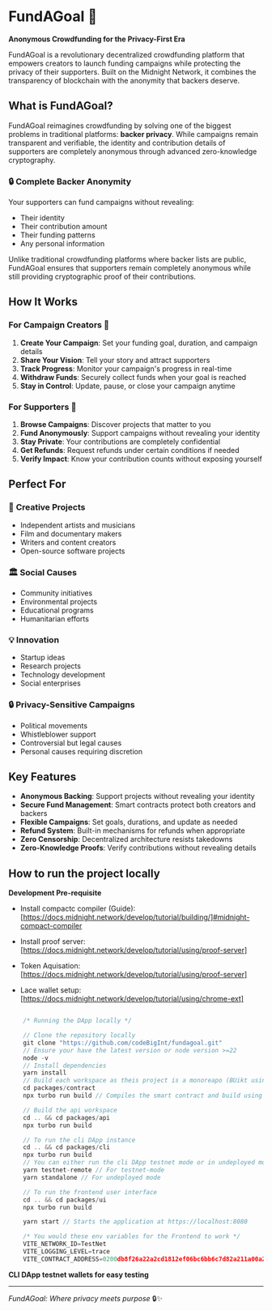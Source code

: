 # FundAGoal 🎯

**Anonymous Crowdfunding for the Privacy-First Era**

FundAGoal is a revolutionary decentralized crowdfunding platform that empowers creators to launch funding campaigns while protecting the privacy of their supporters. Built on the Midnight Network, it combines the transparency of blockchain with the anonymity that backers deserve.

## What is FundAGoal?

FundAGoal reimagines crowdfunding by solving one of the biggest problems in traditional platforms: **backer privacy**. While campaigns remain transparent and verifiable, the identity and contribution details of supporters are completely anonymous through advanced zero-knowledge cryptography.

### 🔒 **Complete Backer Anonymity**

Your supporters can fund campaigns without revealing:

- Their identity
- Their contribution amount
- Their funding patterns
- Any personal information

Unlike traditional crowdfunding platforms where backer lists are public, FundAGoal ensures that supporters remain completely anonymous while still providing cryptographic proof of their contributions.

## How It Works

### For Campaign Creators 📢

1. **Create Your Campaign**: Set your funding goal, duration, and campaign details
2. **Share Your Vision**: Tell your story and attract supporters
3. **Track Progress**: Monitor your campaign's progress in real-time
4. **Withdraw Funds**: Securely collect funds when your goal is reached
5. **Stay in Control**: Update, pause, or close your campaign anytime

### For Supporters 🤝

1. **Browse Campaigns**: Discover projects that matter to you
2. **Fund Anonymously**: Support campaigns without revealing your identity
3. **Stay Private**: Your contributions are completely confidential
4. **Get Refunds**: Request refunds under certain conditions if needed
5. **Verify Impact**: Know your contribution counts without exposing yourself

## Perfect For

### 🎨 **Creative Projects**

- Independent artists and musicians
- Film and documentary makers
- Writers and content creators
- Open-source software projects

### 🏛️ **Social Causes**

- Community initiatives
- Environmental projects
- Educational programs
- Humanitarian efforts

### 💡 **Innovation**

- Startup ideas
- Research projects
- Technology development
- Social enterprises

### 🔒 **Privacy-Sensitive Campaigns**

- Political movements
- Whistleblower support
- Controversial but legal causes
- Personal causes requiring discretion

## Key Features

- **Anonymous Backing**: Support projects without revealing your identity
- **Secure Fund Management**: Smart contracts protect both creators and backers
- **Flexible Campaigns**: Set goals, durations, and update as needed
- **Refund System**: Built-in mechanisms for refunds when appropriate
- **Zero Censorship**: Decentralized architecture resists takedowns
- **Zero-Knowledge Proofs**: Verify contributions without revealing details

## How to run the project locally

**Development Pre-requisite**

- Install compactc compiler (Guide): [https://docs.midnight.network/develop/tutorial/building/]#midnight-compact-compiler

- Install proof server: [https://docs.midnight.network/develop/tutorial/using/proof-server]

- Token Aquisation: [https://docs.midnight.network/develop/tutorial/using/proof-server]

- Lace wallet setup: [https://docs.midnight.network/develop/tutorial/using/chrome-ext]

```js

    /* Running the DApp locally */

    // Clone the repository locally
    git clone "https://github.com/codeBigInt/fundagoal.git"
    // Ensure your have the latest version or node version >=22
    node -v
    // Install dependencies
    yarn install
    // Build each workspace as theis project is a monoreapo (BUikt using turbo repo)
    cd packages/contract
    npx turbo run build // Compiles the smart contract and build using compactc copiler and builds the contract workspace

    // Build the api workspace
    cd .. && cd packages/api
    npx turbo run build

    // To run the cli DApp instance
    cd .. && cd packages/cli
    npx turbo run build
    // You can either run the cli DApp testnet mode or in undeployed mode
    yarn testnet-remote // For testnet-mode
    yarn standalone // For undeployed mode

    // To run the frontend user interface
    cd .. && cd packages/ui
    npx turbo run build

    yarn start // Starts the application at https://localhost:8080

    /* You would these env variables for the Frontend to work */
    VITE_NETWORK_ID=TestNet
    VITE_LOGGING_LEVEL=trace
    VITE_CONTRACT_ADDRESS=0200db8f26a22a2cd1812ef06bc6bb6c7d82a211a00a2472a806b125f50d6bc8f2fb
```

**CLI DApp testnet wallets for easy testing**

---

_FundAGoal: Where privacy meets purpose_ 🔒✨
